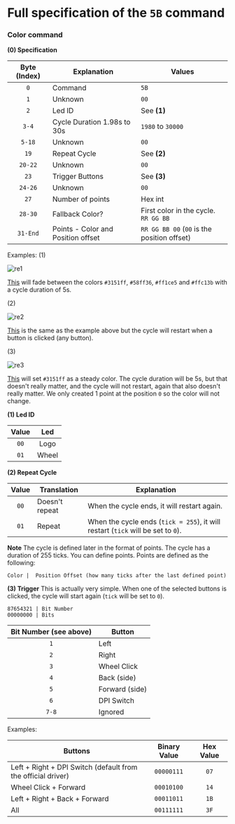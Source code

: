 # Full specification of the `5B` command
### Color command

**(0) Specification**

Byte (Index) | Explanation | Values
:---: | --- | ---
`0` | Command | `5B`
`1` | Unknown | `00`
`2` | Led ID | See **(1)**
`3-4` | Cycle Duration 1.98s to 30s | `1980` to `30000`
`5-18` | Unknown | `00`
`19` | Repeat Cycle | See **(2)** 
`20-22` | Unknown | `00`
`23` | Trigger Buttons | See **(3)**
`24-26` |  Unknown | `00`
`27` | Number of points | Hex int
`28-30` | Fallback Color? | First color in the cycle. `RR GG BB`
`31-End` | Points - Color and Position offset  | `RR GG BB 00` (`00` is the position offset)

Examples:
(1)

![re1](https://user-images.githubusercontent.com/11718923/37878155-4e2aafe8-305c-11e8-8eb8-d3eff39ef43a.png)

[This](https://gist.github.com/FFY00/faa3065a0fd39681143714c6272d90af#file-example-1-sh) will fade between the colors `#3151ff`, `#58ff36`, `#ff1ce5` and `#ffc13b` with a cycle duration of 5s.

(2)

![re2](https://user-images.githubusercontent.com/11718923/37878247-d6bde0cc-305d-11e8-9d64-a507c14cda17.png)

[This](https://gist.github.com/FFY00/faa3065a0fd39681143714c6272d90af#file-example-2-sh) is the same as the example above but the cycle will restart when a button is clicked (any button).

(3)

![re3](https://user-images.githubusercontent.com/11718923/37878271-257e070a-305e-11e8-9b67-9c7cb13fb87d.png)

[This](https://gist.github.com/FFY00/faa3065a0fd39681143714c6272d90af#file-example-3-sh) will set `#3151ff` as a steady color. The cycle duration will be 5s, but that doesn't really matter, and the cycle will not restart, again that also doesn't really matter. We only created 1 point at the position `0` so the color will not change.

**(1) Led ID**

Value | Led
:---: | :---:
`00` | Logo
`01` | Wheel

**(2) Repeat Cycle**

Value | Translation | Explanation
:---: | --- | ---
`00` | Doesn't repeat | When the cycle ends, it will restart again.
`01` | Repeat | When the cycle ends (`tick = 255`), it will restart (`tick` will be set to `0`).

**Note** The cycle is defined later in the format of points. The cycle has a duration of 255 ticks. You can define points. Points are defined as the following:

```
Color |  Position Offset (how many ticks after the last defined point)
```

**(3) Trigger**
This is actually very simple. When one of the selected buttons is clicked, the cycle will start again (`tick` will be set to `0`).
```
87654321 | Bit Number
00000000 | Bits
```

Bit Number (see above) | Button
:---: | ---
`1` | Left
`2` | Right
`3` | Wheel Click
`4` | Back (side)
`5` | Forward (side)
`6` | DPI Switch
`7-8` | Ignored

Examples:

Buttons | Binary Value | Hex Value
--- | :---: | :---:
Left + Right + DPI Switch (default from the official driver) | `00000111` | `07`
Wheel Click + Forward | `00010100` | `14`
Left + Right + Back + Forward | `00011011` | `1B`
All | `00111111` | `3F`
